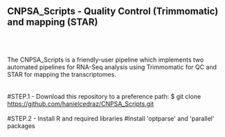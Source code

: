 
## CNPSA_Scripts - Quality Control (Trimmomatic) and mapping (STAR)
<br>
<br>

The CNPSA_Scripts is a friendly-user pipeline which implements two automated pipelines for RNA-Seq analysis using Trimmomatic for QC and  STAR for mapping the transcriptomes.
<br>
<br>
<br>
#STEP.1 - Download this repository to a preference path:
	 $ git clone https://github.com/hanielcedraz/CNPSA_Scripts.git
<br>
<br>
#STEP.2 - Install R and required libraries
	#Install 'optparse' and 'parallel' packages

